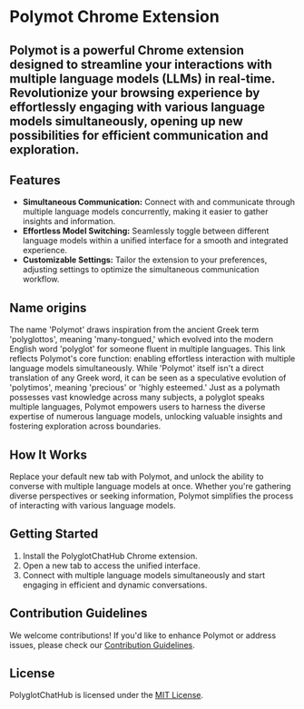 # Polymot Chrome Extension

## Polymot is a powerful Chrome extension designed to streamline your interactions with multiple language models (LLMs) in real-time. Revolutionize your browsing experience by effortlessly engaging with various language models simultaneously, opening up new possibilities for efficient communication and exploration.

## Features

- **Simultaneous Communication:** Connect with and communicate through multiple language models concurrently, making it easier to gather insights and information.
- **Effortless Model Switching:** Seamlessly toggle between different language models within a unified interface for a smooth and integrated experience.
- **Customizable Settings:** Tailor the extension to your preferences, adjusting settings to optimize the simultaneous communication workflow.

## Name origins

The name 'Polymot' draws inspiration from the ancient Greek term 'polyglottos', meaning 'many-tongued,' which evolved into the modern English word 'polyglot' for someone fluent in multiple languages. This link reflects Polymot's core function: enabling effortless interaction with multiple language models simultaneously. While 'Polymot' itself isn't a direct translation of any Greek word, it can be seen as a speculative evolution of 'polytimos', meaning 'precious' or 'highly esteemed.' Just as a polymath possesses vast knowledge across many subjects, a polyglot speaks multiple languages, Polymot empowers users to harness the diverse expertise of numerous language models, unlocking valuable insights and fostering exploration across boundaries.


## How It Works

Replace your default new tab with Polymot, and unlock the ability to converse with multiple language models at once. Whether you're gathering diverse perspectives or seeking information, Polymot simplifies the process of interacting with various language models.

## Getting Started

1. Install the PolyglotChatHub Chrome extension.
2. Open a new tab to access the unified interface.
3. Connect with multiple language models simultaneously and start engaging in efficient and dynamic conversations.

## Contribution Guidelines

We welcome contributions! If you'd like to enhance Polymot or address issues, please check our [Contribution Guidelines](contributing.md).

## License

PolyglotChatHub is licensed under the [MIT License](license.md).
